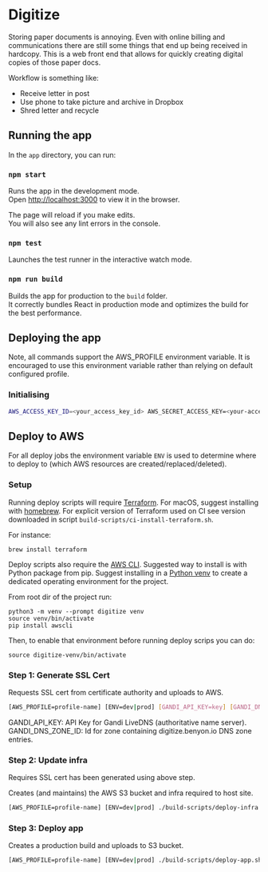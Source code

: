 # Digitize

Storing paper documents is annoying. Even with online billing and communications there are still some things that end up being received in hardcopy. This is a web front end that allows for quickly creating digital copies of those paper docs.

Workflow is something like:

* Receive letter in post
* Use phone to take picture and archive in Dropbox
* Shred letter and recycle

## Running the app

In the `app` directory, you can run:

### `npm start`

Runs the app in the development mode.<br>
Open [http://localhost:3000](http://localhost:3000) to view it in the browser.

The page will reload if you make edits.<br>
You will also see any lint errors in the console.

### `npm test`

Launches the test runner in the interactive watch mode.

### `npm run build`

Builds the app for production to the `build` folder.<br>
It correctly bundles React in production mode and optimizes the build for the best performance.

## Deploying the app

Note, all commands support the AWS_PROFILE environment variable. It is encouraged to use this environment variable rather than relying on default configured profile.

### Initialising

```bash
AWS_ACCESS_KEY_ID=<your_access_key_id> AWS_SECRET_ACCESS_KEY=<your-access-key> terraform init
```

## Deploy to AWS

For all deploy jobs the environment variable `ENV` is used to determine where to deploy to (which AWS resources are created/replaced/deleted).

### Setup

Running deploy scripts will require [Terraform](https://www.terraform.io/). For macOS, suggest installing with [homebrew](https://brew.sh/). For explicit version of Terraform used on CI see version downloaded in script `build-scripts/ci-install-terraform.sh`.

For instance:

`brew install terraform`

Deploy scripts also require the [AWS CLI](https://aws.amazon.com/cli/). Suggested way to install is with Python package from pip. Suggest installing in a [Python venv](https://docs.python.org/3/tutorial/venv.html) to create a dedicated operating environment for the project.

From root dir of the project run:

```
python3 -m venv --prompt digitize venv
source venv/bin/activate
pip install awscli
```

Then, to enable that environment before running deploy scrips you can do:

`source digitize-venv/bin/activate`

### Step 1: Generate SSL Cert

Requests SSL cert from certificate authority and uploads to AWS.

```bash
[AWS_PROFILE=profile-name] [ENV=dev|prod] [GANDI_API_KEY=key] [GANDI_DNS_ZONE_ID=id] ./build-scripts/generate-ssl-cert.sh
```

GANDI\_API\_KEY: API Key for Gandi LiveDNS (authoritative name server).
GANDI\_DNS\_ZONE\_ID: Id for zone containing digitize.benyon.io DNS zone entries.

### Step 2: Update infra

Requires SSL cert has been generated using above step.

Creates (and maintains) the AWS S3 bucket and infra required to host site.

```bash
[AWS_PROFILE=profile-name] [ENV=dev|prod] ./build-scripts/deploy-infra.sh
```

### Step 3: Deploy app

Creates a production build and uploads to S3 bucket.

```bash
[AWS_PROFILE=profile-name] [ENV=dev|prod] ./build-scripts/deploy-app.sh
```